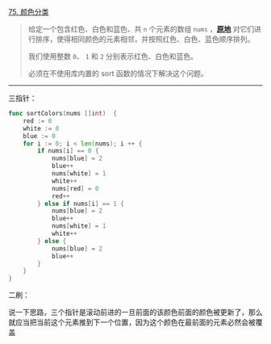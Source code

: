 [75. 颜色分类](https://leetcode.cn/problems/sort-colors/)

>给定一个包含红色、白色和蓝色、共 `n` 个元素的数组 `nums` ，**[原地](https://baike.baidu.com/item/原地算法)** 对它们进行排序，使得相同颜色的元素相邻，并按照红色、白色、蓝色顺序排列。
>
>我们使用整数 `0`、 `1` 和 `2` 分别表示红色、白色和蓝色。
>
>必须在不使用库内置的 sort 函数的情况下解决这个问题。

----

三指针：

```go
func sortColors(nums []int)  {
    red := 0
    white := 0
    blue := 0
    for i := 0; i < len(nums); i ++ {
        if nums[i] == 0 {
            nums[blue] = 2
            blue++
            nums[white] = 1
            white++
            nums[red] = 0
            red++
        } else if nums[i] == 1 {
            nums[blue] = 2
            blue++
            nums[white] = 1
            white++
        } else {
            nums[blue] = 2
            blue++
        }
    }
}
```

二刷：

说一下思路，三个指针是滚动前进的一旦前面的该颜色前面的颜色被更新了，那么就应当把当前这个元素推到下一个位置，因为这个颜色在最前面的元素必然会被覆盖
